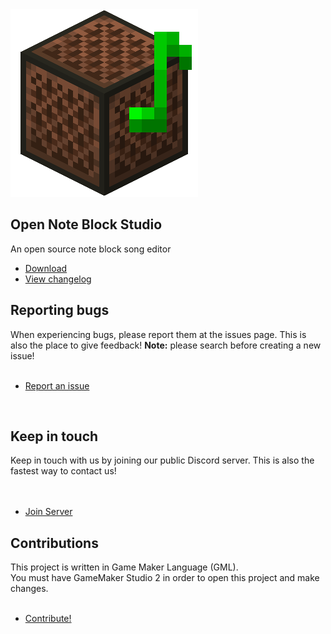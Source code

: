 <section id="banner">
	<img class="logo" src="images/icon.png" alt="" />
	<h2>Open Note Block Studio</h2>
	<p>An open source note block song editor</p>
	<ul class="actions vertical">
		<li><a href="https://github.com/HielkeMinecraft/OpenNoteBlockStudio/releases/latest/download/Minecraft.Note.Block.Studio.exe" class="button special icon fa-download big" id="downloadBtn">Download</a></li>
		<li><a href="{{'/changelog' | absolute_url}}" class="button">View changelog</a></li>
	</ul>
</section>
<!-- One -->
<section id="one" class="wrapper style2 special">
	<div class="container">
		<div class="row">
			<div class="4u 12u$(small)">
				<i class="fa fa-bug" style="font-size:40px"></i>
				<h2>Reporting bugs</h2>
				<p>When experiencing bugs, please report them at the issues page.
					This is also the place to give feedback!
					<strong>Note:</strong> please search before creating a new issue!
					<br><br>
					<ul class="actions vertical">
						<li><a href="https://github.com/HielkeMinecraft/OpenNoteBlockStudio/issues" class="button">Report an issue</a></li>
					</ul>
					<br>	
				</p>
			</div>
			<div class="4u 12u$(small)">
				<i class="fa fa-comments" style="font-size:40px"></i>
				<h2>Keep in touch</h2>
				<p>Keep in touch with us by joining our public Discord server. This is also the fastest way to contact us!<br><br><br>
					<ul class="actions vertical">
						<li><a href="https://discord.gg/w35BqQp" class="button">Join Server</a></li>
					</ul>
				</p>
			</div>
			<div class="4u 12u$(small)">
				<i class="fa fa-users" style="font-size:40px"></i>
				<h2>Contributions</h2>
				<p>This project is written in Game Maker Language (GML).
					<br>
					You must have GameMaker Studio 2 in order to open this project and make changes.<br><br>
					<ul class="actions vertical">
						<li><a href="https://github.com/HielkeMinecraft/OpenNoteBlockStudio/pulls" class="button">Contribute!</a></li>
					</ul>
					<br>
				</p>
			</div>
		</div>
	</div>
</section>
<script src="{{ '/assets/js/index.js' | absolute_url}}"></script>